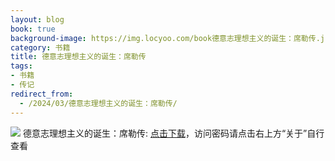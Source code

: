 ```yaml
---
layout: blog
book: true
background-image: https://img.locyoo.com/book德意志理想主义的诞生：席勒传.jpg
category: 书籍
title: 德意志理想主义的诞生：席勒传
tags:
- 书籍
- 传记
redirect_from:
  - /2024/03/德意志理想主义的诞生：席勒传/
---
```

![](https://img.locyoo.com/book德意志理想主义的诞生：席勒传.jpg)
德意志理想主义的诞生：席勒传: <a name = "ref1" href="https://url18.ctfile.com/f/50983618-1268598232-16d098?p=3619">点击下载</a>，访问密码请点击右上方“关于”自行查看
